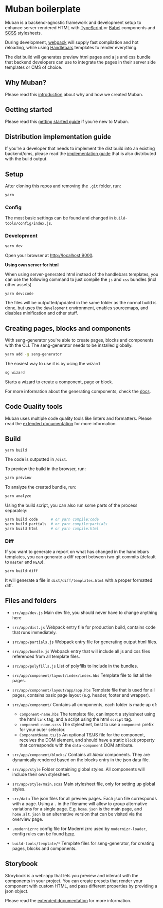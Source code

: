 # Muban boilerplate

Muban is a backend-agnostic framework and development setup to enhance server-rendered HTML with
[TypeScript](https://www.typescriptlang.org/) or [Babel](https://babeljs.io/) components and
[SCSS](http://sass-lang.com/) stylesheets.

During development, [webpack](https://webpack.js.org/) will supply fast compilation and hot
reloading, while using [Handlebars](http://handlebarsjs.com/) templates to render everything.

The dist build will generates preview html pages and a js and css bundle that backend developers can
use to integrate the pages in their server side templates or CMS of choice.

## Why Muban?

Please read this [introduction](./docs/introduction.md) about why and how we created Muban.

## Getting started

Please read this [getting started guide](./docs/getting-started.md) if you're new to Muban.

## Distribution implementation guide

If you're a developer that needs to implement the dist build into an existing backend/cms, please
read the [implementation guide](./docs/dist-implementation-guide.md) that is also distributed with
the build output.

## Setup

After cloning this repos and removing the `.git` folder, run:

```sh
yarn
```

### Config

The most basic settings can be found and changed in `build-tools/config/index.js`.

### Development

```sh
yarn dev
```

Open your browser at [http://localhost:9000](http://localhost:9000).

**Using own server for html**

When using server-generated html instead of the handlebars templates, you can use the following
command to just compile the `js` and `css` bundles (incl other assets).

```sh
yarn dev:code
```

The files will be outputted/updated in the same folder as the normal build is done, but uses the
`development` environment, enables sourcemaps, and disables minification and other stuff.

## Creating pages, blocks and components

With seng-generator you're able to create pages, blocks and components with the CLI. The
seng-generator needs to be installed globally.

```sh
yarn add -g seng-generator
```

The easiest way to use it is by using the wizard

```sh
sg wizard
```

Starts a wizard to create a component, page or block.

For more information about the generating components, check the [docs](./docs/components.md).

## Code Quality tools

Muban uses multiple code quality tools like linters and formatters. Please read the
[extended documentation](docs/code-quality.md) for more information.

## Build

```sh
yarn build
```

The code is outputted in `/dist`.

To preview the build in the browser, run:

```sh
yarn preview
```

To analyze the created bundle, run:

```sh
yarn analyze
```

Using the build script, you can also run some parts of the process separately:

```sh
yarn build code      # or yarn compile:code
yarn build partials  # or yarn compile:partials
yarn build html      # or yarn compile:html
```

### Diff

If you want to generate a report on what has changed in the handlebars templates,
you can generate a diff report between two git commits (default to `master` and `HEAD`).

```sh
yarn build:diff
```

It will generate a file in `dist/diff/templates.html` with a proper formatted diff.

## Files and folders

* `src/app/dev.js` Main dev file, you should never have to change anything here

* `src/app/dist.js` Webpack entry file for production build, contains code that runs immediately.
* `src/app/partials.js` Webpack entry file for generating output html files.
* `src/app/bundle.js` Webpack entry that will include all js and css files referenced from all
  template files.
* `src/app/polyfills.js` List of polyfills to include in the bundles.
* `src/app/component/layout/index/index.hbs` Template file to list all the pages.
* `src/app/component/layout/app/app.hbs` Template file that is used for all pages, contains basic
  page layout (e.g. header, footer and wrapper).
* `src/app/component/` Contains all components, each folder is made up of:
  * `component-name.hbs` The template file, can import a stylesheet using the html `link` tag, and a
    script using the html `script` tag.
  * `component-name.scss` The stylesheet, best to use a `component` prefix for your outer selector.
  * `ComponentName.ts/js` An optional TS/JS file for the component, receives the DOM element, and
    should have a static `block` property that corresponds with the `data-component` DOM attribute.
* `src/app/component/blocks/` Contains all _block_ components. They are dynamically rendered based
  on the blocks entry in the json data file.
* `src/app/style` Folder containing global styles. All components will include their own stylesheet.
* `src/app/style/main.scss` Main stylesheet file, only for setting up global styles.
* `src/data` The json files for all preview pages. Each json file corresponds with a page. Using a
  `.` in the filename will allow to group alternative variations for a single page. E.g. `home.json`
  is the main page, and `home.alt.json` is an alternative version that can be visited via the
  overview page.
* `.modernizrrc` config file for Modernizrrc used by `modernizr-loader`, config rules can be found
  [here](https://github.com/Modernizr/Modernizr/blob/master/lib/config-all.json).
* `build-tools/template/*` Template files for seng-generator, for creating pages, blocks and components.

## Storybook

Storybook is a web-app that lets you preview and interact with the components in your project. You
can create presets that render your component with custom HTML, and pass different properties by
providing a json object.

Please read the [extended documentation](docs/storybook.md) for more information.

